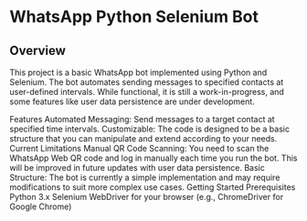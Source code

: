 # WhatsApp Python Selenium Bot
## Overview
This project is a basic WhatsApp bot implemented using Python and Selenium. The bot automates sending messages to specified contacts at user-defined intervals. While functional, it is still a work-in-progress, and some features like user data persistence are under development.

Features
Automated Messaging: Send messages to a target contact at specified time intervals.
Customizable: The code is designed to be a basic structure that you can manipulate and extend according to your needs.
Current Limitations
Manual QR Code Scanning: You need to scan the WhatsApp Web QR code and log in manually each time you run the bot. This will be improved in future updates with user data persistence.
Basic Structure: The bot is currently a simple implementation and may require modifications to suit more complex use cases.
Getting Started
Prerequisites
Python 3.x
Selenium
WebDriver for your browser (e.g., ChromeDriver for Google Chrome)
